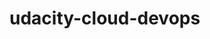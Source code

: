# udacity-cloud-devops

[architecture]: https://github.com/amanbedi23/udacity-cloud-devops/raw/master/High%20Availability%20Web%20ApplicationV2.png "Architecture Diagram"
